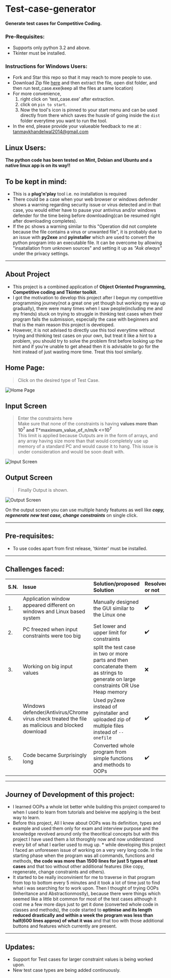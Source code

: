 # Test-case-generator  
#### Generate test cases for Competitive Coding.  

### Pre-Requisites:  
- Supports only python 3.2 and above.
- Tkinter must be installed. 

### Instructions for Windows Users:  
* Fork and Star this repo so that it may reach to more people to use.
* Download Zip file [here](https://github.com/Tanmay-901/test-case-generator/raw/master/test_case.zip) and then extract 
the file, open dist folder, and then run test_case.exe(keep all the files at same location)
* For more convenience,
  1. right click on 'test_case.exe' after extraction.
  2. click on `pin to start`.
  3. Now the tool's icon is pinned to your start menu and can be used directly from there which saves the hussle of going 
    inside the `dist` folder everytime you want to run the tool.
* In the end, please provide your valueable feedback to me at : tanmaykhandelwal2014@gmail.com

## Linux Users:
**The python code has been tested on Mint, Debian and Ubuntu and a native linux app is on its way!!**

## To be kept in mind:
* This is a **plug'n'play** tool i.e. no installation is required
* There could be a case when your web browser or windows defender shows a warning regarding security issue or virus
detected and in that case, you would either have to pause your antivirus and/or windows defender for the time being before downloading(can be resumed
right after downloading completes).
* If the pc shows a warning similar to this "Operation did not complete because the file contains a virus or unwanted file", it is 
probably due to an issue with **py2exe** and **pyinstaller** which are used to convert the python program into an executable file. It can be overcome by 
allowing "insatallation from unknown sources" and setting it up as _"Ask always"_ under the privacy settings.  

------------------------
## About Project  
* This project is a combined application of **Object Oriented Programming, Competitive coding and Tkinter toolkit**.  
* I got the motivation to develop this project after I begun my competitive programming journey(not a great one yet though but working my way up gradually), 
there were many times when I saw people(including me and my friends) stuck on trying to struggle in thinking test cases when their program 
fails the submission, especially the case with beginners and that is the main reason this project is developed.
* However, it is not advised to directly use this tool everytime without trying and thinking test cases on your own, but 
treat it like a hint to a problem, you should try to solve the problem first before looking up the hint and if you're unable to get ahead 
then it is advisable to go for the hint instead of just wasting more time. Treat this tool similarly.  
  
## Home Page: 
> Click on the desired type of Test Case.  
  
![Home Page](https://github.com/Tanmay-901/test-case-generator/blob/master/Images/Home.png)
## Input Screen  
> Enter the constraints here  
Make sure that none of the constraints is having **values more than 10<sup>7</sup> and T*maximum_value_of_n/m/k <=10<sup>7</sup>**   
> This limit is applied because Outputs are in the form of arrays, and any array having size more than that would completely use up memory of
> a standard PC and would cause it to hang. This issue is under consideration and would be soon dealt with.  
  
![Input Screen](https://github.com/Tanmay-901/test-case-generator/blob/master/Images/Input_screen.png)  
## Output Screen  
> Finally Output is shown.  
  
![Output Screen](https://github.com/Tanmay-901/test-case-generator/blob/master/Images/Output_screen.png)  
  
On the output screen you can use multiple handy features as well like **_copy, regenerate new test case, change constraints_**
on single click.

------------------------
## Pre-requisites:  
* To use codes apart from first release, 'tkinter' must be installed.  
------------------------
## Challenges faced:  
| S.N. | Issue | Solution/proposed Solution |Resolved or not |
|:-----| :----- | :--------------- | :------------- |
| 1.   | Application window appeared different on windows and Linux based system  | Manually designed the GUI similar to the Linux one| :heavy_check_mark: |
| 2.   | PC freezed when input constraints were too big | Set lower and upper limit for constraints | :heavy_check_mark: |
| 3.   | Working on big input values | split the test case in two or more parts and then concatenate them as strings to generate on large constraints OR Use Heap memory| :x: |
| 4.   | Windows defender/Antivirus/Chrome virus check treated the file as malicious and blocked download | Used py2exe instead of pyinstaller and uploaded zip of multiple files instead of `--onefile` | :heavy_check_mark: |
| 5.   | Code became Surprisingly long| Converted whole program from simple functions and methods to OOPs | :heavy_check_mark: |

------------------------
## Journey of Development of this project:  
* I learned OOPs a whole lot better while building this project compared to when I used to learn from tutorials and beleive me applying is the best way to learn.
* Before this project, All I knew about OOPs was its definition, types and example and used them only for exam and interview purpose and the knowledge revolved around only the theoritical concepts but with this project I have used them a lot thoroghly now and now undderstand every bit of what I earlier used to mug up.   * while developing this project I faced an unforeseen issue of working on a very very long code. In the starting phase when the program was all
commands, functions and methods, **the code was more than 1500 lines for just 5 types of test cases** and that too without other additional features 
(like copy, regenerate, change constraints and others).
* It started to be really inconvinient for me to traverse in that program from top to bottom every 5 minutes and it took a lot of time just
to find what i was searching for to work upon. Then I thought of trying OOPs (Inheritance and Abstractionmostly), because there were things which 
seemed like a little bit common for most of the test cases although it cost me a few more days just to get it done (converted whole code in 
classes and methods), the code started to **optimise and its length reduced drastically and within a week the program was less than 
half(600 lines approx) of what it was** and that too with those additional buttons and features which currently are present.  


------------------------
## Updates:  
* Support for Test cases for larger constraint values is being worked upon.
* New test case types are being added continuously.
